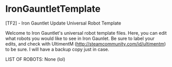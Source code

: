 # IronGauntletTemplate
[TF2] - Iron Gauntlet Update Universal Robot Template

Welcome to Iron Gauntlet's universal robot template files. Here, you can edit what robots you would like to see in Iron Gaunlet. Be sure to label your edits, and check with UltimentM (http://steamcommunity.com/id/ultimentm) to be sure. I will have a backup copy just in case.

LIST OF ROBOTS:
None  (lol)
